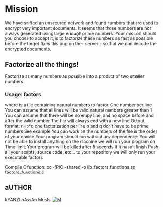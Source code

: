 # Mission

We have sniffed an unsecured network and found numbers that are used to encrypt very important documents. It seems that those numbers are not always generated using large enough prime numbers. Your mission should you choose to accept it, is to factorize these numbers as fast as possible before the target fixes this bug on their server - so that we can decode the encrypted documents.

##  Factorize all the things!

Factorize as many numbers as possible into a product of two smaller numbers.

### Usage: factors <file>
where <file> is a file containing natural numbers to factor.
One number per line
You can assume that all lines will be valid natural numbers greater than 1
You can assume that there will be no empy line, and no space before and after the valid number
The file will always end with a new line
Output format: n=p*q
one factorization per line
p and q don’t have to be prime numbers
See example
You can work on the numbers of the file in the order of your choice
Your program should run without any dependency: You will not be able to install anything on the machine we will run your program on
Time limit: Your program will be killed after 5 seconds if it hasn’t finish
Push all your scripts, source code, etc… to your repository
we will only run your executable factors

Compile C function:
cc -fPIC -shared -o lib_factors_functions.so factors_functions.c

## aUTHOR
kYANZI hAssAn MusIsi [![M](https://upload.wikimedia.org/wikipedia/fr/thumb/c/c8/Twitter_Bird.svg/30px-Twitter_Bird.svg.png)](https://twitter.com/hassan_kyanzi)
